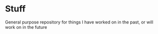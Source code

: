 # Stuff
General purpose repository for things I have worked on in the past, or will work on in the future
